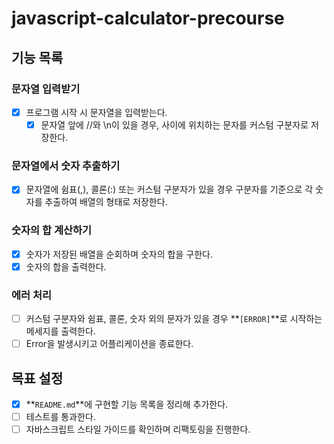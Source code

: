 # javascript-calculator-precourse

## 기능 목록

### 문자열 입력받기

- [x] 프로그램 시작 시 문자열을 입력받는다.
  - [x] 문자열 앞에 //와 \n이 있을 경우, 사이에 위치하는 문자를 커스텀 구분자로 저장한다.

### 문자열에서 숫자 추출하기

- [x] 문자열에 쉼표(,), 콜론(:) 또는 커스텀 구분자가 있을 경우 구분자를 기준으로 각 숫자를 추출하여 배열의 형태로 저장한다.

### 숫자의 합 계산하기

- [x] 숫자가 저장된 배열을 순회하며 숫자의 합을 구한다.
- [x] 숫자의 합을 출력한다.

### 에러 처리

- [ ] 커스텀 구분자와 쉼표, 콜론, 숫자 외의 문자가 있을 경우 **`[ERROR]`**로 시작하는 메세지를 출력한다.
- [ ] Error을 발생시키고 어플리케이션을 종료한다.

## 목표 설정

- [x] **`README.md`**에 구현할 기능 목록을 정리해 추가한다.
- [ ] 테스트를 통과한다.
- [ ] 자바스크립트 스타일 가이드를 확인하며 리팩토링을 진행한다.
